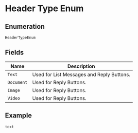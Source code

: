 
# Header Type Enum

## Enumeration

`HeaderTypeEnum`

## Fields

| Name | Description |
|  --- | --- |
| `Text` | Used for List Messages and Reply Buttons. |
| `Document` | Used for Reply Buttons. |
| `Image` | Used for Reply Buttons. |
| `Video` | Used for Reply Buttons. |

## Example

```
text
```

